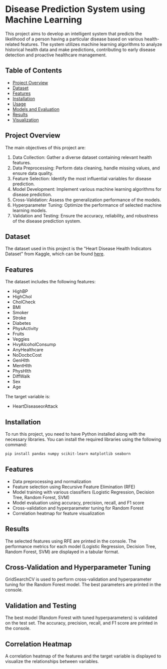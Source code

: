 # Disease Prediction System using Machine Learning

This project aims to develop an intelligent system that predicts the likelihood of a person having a particular disease based on various health-related features. The system utilizes machine learning algorithms to analyze historical health data and make predictions, contributing to early disease detection and proactive healthcare management.

## Table of Contents
- [Project Overview](#project-overview)
- [Dataset](#dataset)
- [Features](#features)
- [Installation](#installation)
- [Usage](#usage)
- [Models and Evaluation](#models-and-evaluation)
- [Results](#results)
- [Visualization](#visualization)

## Project Overview
The main objectives of this project are:
1. Data Collection: Gather a diverse dataset containing relevant health features.
2. Data Preprocessing: Perform data cleaning, handle missing values, and ensure data quality.
3. Feature Selection: Identify the most influential variables for disease prediction.
4. Model Development: Implement various machine learning algorithms for disease prediction.
5. Cross-Validation: Assess the generalization performance of the models.
6. Hyperparameter Tuning: Optimize the performance of selected machine learning models.
7. Validation and Testing: Ensure the accuracy, reliability, and robustness of the disease prediction system.

## Dataset
The dataset used in this project is the "Heart Disease Health Indicators Dataset" from Kaggle, which can be found [here](https://www.kaggle.com/datasets/alexteboul/heart-disease-health-indicators-dataset).

## Features
The dataset includes the following features:
- HighBP
- HighChol
- CholCheck
- BMI
- Smoker
- Stroke
- Diabetes
- PhysActivity
- Fruits
- Veggies
- HvyAlcoholConsump
- AnyHealthcare
- NoDocbcCost
- GenHlth
- MentHlth
- PhysHlth
- DiffWalk
- Sex
- Age

The target variable is:
- HeartDiseaseorAttack

## Installation
To run this project, you need to have Python installed along with the necessary libraries. You can install the required libraries using the following command:
```bash
pip install pandas numpy scikit-learn matplotlib seaborn
```

## Features

- Data preprocessing and normalization
- Feature selection using Recursive Feature Elimination (RFE)
- Model training with various classifiers (Logistic Regression, Decision Tree, Random Forest, SVM)
- Model evaluation using accuracy, precision, recall, and F1 score
- Cross-validation and hyperparameter tuning for Random Forest
- Correlation heatmap for feature visualization

## Results
The selected features using RFE are printed in the console. The performance metrics for each model (Logistic Regression, Decision Tree, Random Forest, SVM) are displayed in a tabular format.

## Cross-Validation and Hyperparameter Tuning
GridSearchCV is used to perform cross-validation and hyperparameter tuning for the Random Forest model. The best parameters are printed in the console.

## Validation and Testing
The best model (Random Forest with tuned hyperparameters) is validated on the test set. The accuracy, precision, recall, and F1 score are printed in the console.

## Correlation Heatmap
A correlation heatmap of the features and the target variable is displayed to visualize the relationships between variables.

